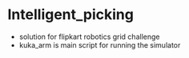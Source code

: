 # Intelligent_picking
- solution for flipkart robotics grid challenge
- kuka_arm is main script for running the simulator
